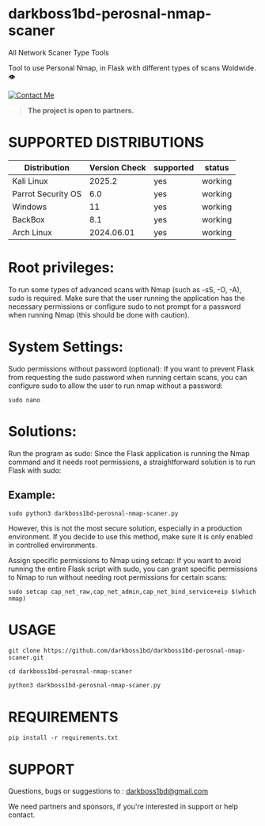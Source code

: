 # darkboss1bd-perosnal-nmap-scaner
All Network Scaner Type Tools 

Tool to use Personal Nmap, in Flask with different types of scans Woldwide. 👁

[![Contact Me ](https://i.ibb.co.com/b52M8nB0/Light.png)](https://t.me/darkvaiadmin)

> **The project is open to partners.**

# SUPPORTED DISTRIBUTIONS
|Distribution | Version Check | supported | status |
----------|-------|------|-------|
|Kali Linux| 2025.2| yes| working   |
|Parrot Security OS| 6.0| yes | working   |
|Windows| 11 | yes | working   |
|BackBox| 8.1 | yes | working   |
|Arch Linux| 2024.06.01 | yes | working   |

# Root privileges:
To run some types of advanced scans with Nmap (such as -sS, -O, -A), sudo is required. Make sure that the user running the application has the necessary permissions or configure sudo to not prompt for a password when running Nmap (this should be done with caution).

# System Settings:
Sudo permissions without password (optional): If you want to prevent Flask from requesting the sudo password when running certain scans, you can configure sudo to allow the user to run nmap without a password:
```
sudo nano
```

# Solutions:
Run the program as sudo: Since the Flask application is running the Nmap command and it needs root permissions, a straightforward solution is to run Flask with sudo:

## Example:
```
sudo python3 darkboss1bd-perosnal-nmap-scaner.py
```

However, this is not the most secure solution, especially in a production environment. If you decide to use this method, make sure it is only enabled in controlled environments.

Assign specific permissions to Nmap using setcap: If you want to avoid running the entire Flask script with sudo, you can grant specific permissions to Nmap to run without needing root permissions for certain scans:
```
sudo setcap cap_net_raw,cap_net_admin,cap_net_bind_service+eip $(which nmap)
```
# USAGE
```
git clone https://github.com/darkboss1bd/darkboss1bd-perosnal-nmap-scaner.git
```
```
cd darkboss1bd-perosnal-nmap-scaner
```
```
python3 darkboss1bd-perosnal-nmap-scaner.py
```
# REQUIREMENTS
```
pip install -r requirements.txt
```
# SUPPORT
Questions, bugs or suggestions to : darkboss1bd@gmail.com


We need partners and sponsors, if you're interested in support or help contact.

